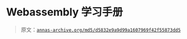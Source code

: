 # Webassembly 学习手册

> 原文：[`annas-archive.org/md5/d5832e9a9d99a1607969f42f55873dd5`](https://annas-archive.org/md5/d5832e9a9d99a1607969f42f55873dd5)